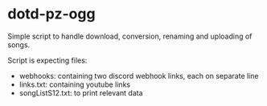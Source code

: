 # dotd-pz-ogg

Simple script to handle download, conversion, renaming and uploading of songs.

Script is expecting files:
* webhooks: containing two discord webhook links, each on separate line
* links.txt: containing youtube links
* songListS12.txt: to print relevant data